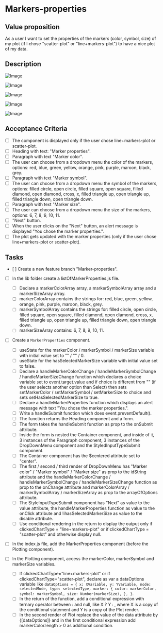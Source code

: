 # Markers-properties

## Value proposition

As a user I want to set the properties of the markers (color, symbol, size) of my plot (if I chose "scatter-plot" or "line+markers-plot") to have a nice plot of my data.

## Description

![Image](https://github.com/catdieval/capstone-plotdata/assets/148444485/a78a70b0-d346-40bb-816f-58b2388b7b50)

![Image](https://github.com/catdieval/capstone-plotdata/assets/148444485/e1924bb9-db0b-4f5c-99a6-e90f82a7f7b6)

![Image](https://github.com/catdieval/capstone-plotdata/assets/148444485/a487dfb6-c933-4385-b363-b1376262990a)

![Image](https://github.com/catdieval/capstone-plotdata/assets/148444485/ce526e5c-8122-49e1-b427-2144be38c636)

![Image](https://github.com/catdieval/capstone-plotdata/assets/148444485/13d0ae05-bce9-4b2d-b921-fc186df13bcb)

## Acceptance Criteria

- [ ] The component is displayed only if the user chose line+markers-plot or scatter-plot.
- [ ] Heading with text: "Marker properties".
- [ ] Paragraph with text "Marker color".
- [ ] The user can choose from a dropdown menu the color of the markers, options: red, blue, green, yellow, orange, pink, purple, maroon, black, grey.
- [ ] Paragraph with text "Marker symbol".
- [ ] The user can choose from a dropdown menu the symbol of the markers, options: filled circle, open circle, filled square, open square, filled diamond, open diamond, cross, x, filled triangle up, open triangle up, filled triangle down, open triangle down.
- [ ] Paragraph with text "Marker size".
- [ ] The user can choose from a dropdown menu the size of the markers, options: 6, 7, 8, 9, 10, 11.
- [ ] "Next" button.
- [ ] When the user clicks on the "Next" button, an alert message is displayed "You chose the marker properties.".
- [ ] The plot gets updated with the marker properties (only if the user chose line+markers-plot or scatter-plot).

## Tasks

- [ ] Create a new feature branch "Marker-properties".

- [ ] In the lib folder create a listOfMarkerProperties.js file.

  - [ ] Declare a markerColorArray array, a markerSymbolArray array and a markerSizeArray array.
  - [ ] markerColorArray contains the strings for: red, blue, green, yellow, orange, pink, purple, maroon, black, grey.
  - [ ] markerSymbolArray contains the strings for: filled circle, open circle, filled square, open square, filled diamond, open diamond, cross, x, filled triangle up, open triangle up, filled triangle down, open triangle down.
  - [ ] markerSizeArray contains: 6, 7, 8, 9, 10, 11.

- [ ] Create a `MarkerProperties` component.

  - [ ] useState for the markerColor / markerSymbol / markerSize variable with initial value set to "" / "" / 0.
  - [ ] useState for the hasSelectedMarkerSize variable with initial value set to false.
  - [ ] Declare a handleMarkerColorChange / handleMarkerSymbolChange / handleMarkerSizeChange function which declares a choice variable set to event.target.value and if choice is different from "" (if the user selects another option than Select) then sets setMarkerColor / setMarkerSymbol / setMarkerSize to choice and sets setHasSelectedMarkerSize to true.
  - [ ] Declare a handleMarkerProperties function which displays an alert message with text "You chose the marker properties.".
  - [ ] Write a handleSubmit function which does event.preventDefault().
  - [ ] The function returns the Heading component and a form.
  - [ ] The form takes the handleSubmit function as prop to the onSubmit attribute.
  - [ ] Inside the form is nested the Container component, and inside of it, 3 instances of the Paragraph component, 3 instances of the DropDownMenu component and the StyledInputTypeSubmit component.
  - [ ] The Container component has the $centered attribute set to "center".
  - [ ] The first / second / third render of DropDownMenu has "Marker color" / "Marker symbol" / "Marker size" as prop to the idString attribute and the handleMarkerColorChange / handleMarkerSymbolChange / handleMarkerSizeChange function as prop to the onChange attribute and markerColorArray / markerSymbolArray / markerSizeArray as prop to the arrayOfOptions attribute.
  - [ ] The StyleInputTypeSubmit component has "Next" as value to the value attribute, the handleMarkerProperties function as value to the onClick attribute and !ihasSelectedMarkerSize as value to the disable attribute.
  - [ ] Use conditional rendering in the return to display the output only if clickedChartType = "line+markers-plot" or if clickedChartType = "scatter-plot" and otherwise display null.

- [ ] In the index.js file, add the MarkerProperties component (before the Plotting component).

- [ ] In the Plotting component, access the markerColor, markerSymbol and markerSize variables.
  - [ ] If clickedChartType="line+markers-plot" or if clickedChartType="scatter-plot", declare as var a dataOptions variable like `dataOptions = {
  x: XVariable,
  y: YVariable,
  mode: selectedMode,
  type: selectedType,
  marker: {
    color: markerColor,
    symbol: markerSymbol,
    size: Number(markerSize),
  },
}`.
  - [ ] In the return of the function, add a conditional expression with ternary operator between : and null, like X ? Y : , where X is a copy of the conditional statement and Y is a copy of the Plot render.
  - [ ] In the second render of Plot replace the value of the data attribute by {[dataOptions]} and in the first conditional expression add markerColor.length > 0 as additional condition.
